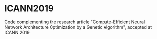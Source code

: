 # ICANN2019
Code complementing the research article "Compute-Efficient Neural Network Architecture Optimization by a Genetic Algorithm", accepted at ICANN 2019
